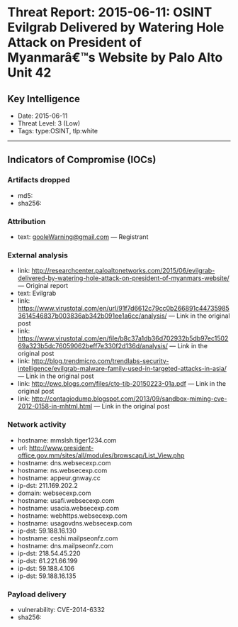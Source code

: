 # Threat Report: 2015-06-11: OSINT  Evilgrab Delivered by Watering Hole Attack on President of Myanmarâ€™s Website by Palo Alto Unit 42


## Key Intelligence
* Date: 2015-06-11
* Threat Level: 3 (Low)
* Tags: type:OSINT, tlp:white

---

## Indicators of Compromise (IOCs)
### Artifacts dropped
* md5: <md5>
* sha256: <sha256>

### Attribution
* text: gooleWarning@gmail.com — Registrant

### External analysis
* link: http://researchcenter.paloaltonetworks.com/2015/06/evilgrab-delivered-by-watering-hole-attack-on-president-of-myanmars-website/ — Original report
* text: Evilgrab
* link: https://www.virustotal.com/en/url/91f7d6612c79cc0b266891c447359853614546837b003836ab342b091ee1a6cc/analysis/ — Link in the original post
* link: https://www.virustotal.com/en/file/b8c37a1db36d702932b5db97ec150269a323b5dc76059062beff7e330f2d136d/analysis/ — Link in the original post
* link: http://blog.trendmicro.com/trendlabs-security-intelligence/evilgrab-malware-family-used-in-targeted-attacks-in-asia/ — Link in the original post
* link: http://pwc.blogs.com/files/cto-tib-20150223-01a.pdf — Link in the original post
* link: http://contagiodump.blogspot.com/2013/09/sandbox-miming-cve-2012-0158-in-mhtml.html — Link in the original post

### Network activity
* hostname: mmslsh.tiger1234.com
* url: http://www.president-office.gov.mm/sites/all/modules/browscap/List_View.php
* hostname: dns.websecexp.com
* hostname: ns.websecexp.com
* hostname: appeur.gnway.cc
* ip-dst: 211.169.202.2
* domain: websecexp.com
* hostname: usafi.websecexp.com
* hostname: usacia.websecexp.com
* hostname: webhttps.websecexp.com
* hostname: usagovdns.websecexp.com
* ip-dst: 59.188.16.130
* hostname: ceshi.mailpseonfz.com
* hostname: dns.mailpseonfz.com
* ip-dst: 218.54.45.220
* ip-dst: 61.221.66.199
* ip-dst: 59.188.4.106
* ip-dst: 59.188.16.135

### Payload delivery
* vulnerability: CVE-2014-6332
* sha256: <sha256>
